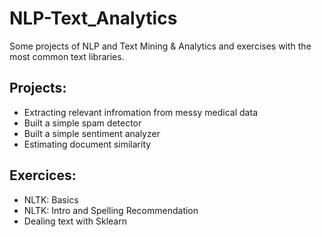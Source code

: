 # NLP-Text_Analytics
Some projects of NLP and Text Mining &amp; Analytics and exercises with the most common text libraries.

## Projects:
- Extracting relevant infromation from messy medical data
- Built a simple spam detector
- Built a simple sentiment analyzer
- Estimating document similarity

## Exercices:
- NLTK: Basics
- NLTK: Intro and Spelling Recommendation
- Dealing text with Sklearn
